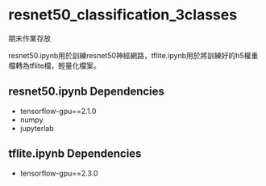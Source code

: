 # resnet50_classification_3classes

期末作業存放

resnet50.ipynb用於訓練resnet50神經網路，tflite.ipynb用於將訓練好的h5權重檔轉為tflite檔，輕量化檔案。

## resnet50.ipynb Dependencies
- tensorflow-gpu==2.1.0
- numpy
- jupyterlab

## tflite.ipynb Dependencies
- tensorflow-gpu==2.3.0
